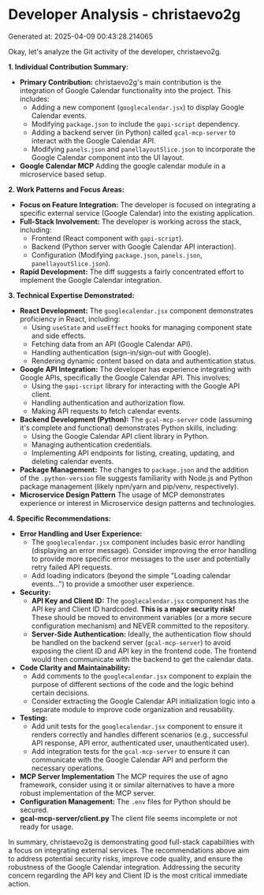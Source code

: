 # Developer Analysis - christaevo2g
Generated at: 2025-04-09 00:43:28.214065

Okay, let's analyze the Git activity of the developer, christaevo2g.

**1. Individual Contribution Summary:**

*   **Primary Contribution:**  christaevo2g's main contribution is the integration of Google Calendar functionality into the project. This includes:
    *   Adding a new component (`googlecalendar.jsx`) to display Google Calendar events.
    *   Modifying `package.json` to include the `gapi-script` dependency.
    *   Adding a backend server (in Python) called `gcal-mcp-server` to interact with the Google Calendar API.
    *   Modifying `panels.json` and `panellayoutSlice.json` to incorporate the Google Calendar component into the UI layout.
*   **Google Calendar MCP** Adding the google calendar module in a microservice based setup.

**2. Work Patterns and Focus Areas:**

*   **Focus on Feature Integration:** The developer is focused on integrating a specific external service (Google Calendar) into the existing application.
*   **Full-Stack Involvement:**  The developer is working across the stack, including:
    *   Frontend (React component with `gapi-script`).
    *   Backend (Python server with Google Calendar API interaction).
    *   Configuration (Modifying `package.json`, `panels.json`, `panellayoutSlice.json`).
*   **Rapid Development:** The diff suggests a fairly concentrated effort to implement the Google Calendar integration.

**3. Technical Expertise Demonstrated:**

*   **React Development:**  The `googlecalendar.jsx` component demonstrates proficiency in React, including:
    *   Using `useState` and `useEffect` hooks for managing component state and side effects.
    *   Fetching data from an API (Google Calendar API).
    *   Handling authentication (sign-in/sign-out with Google).
    *   Rendering dynamic content based on data and authentication status.
*   **Google API Integration:**  The developer has experience integrating with Google APIs, specifically the Google Calendar API. This involves:
    *   Using the `gapi-script` library for interacting with the Google API client.
    *   Handling authentication and authorization flow.
    *   Making API requests to fetch calendar events.
*   **Backend Development (Python):** The `gcal-mcp-server` code (assuming it's complete and functional) demonstrates Python skills, including:
    *   Using the Google Calendar API client library in Python.
    *   Managing authentication credentials.
    *   Implementing API endpoints for listing, creating, updating, and deleting calendar events.
*   **Package Management:** The changes to `package.json` and the addition of the `.python-version` file suggests familiarity with Node.js and Python package management (likely npm/yarn and pip/venv, respectively).
*   **Microservice Design Pattern** The usage of MCP demonstrates experience or interest in Microservice design patterns and technologies.

**4. Specific Recommendations:**

*   **Error Handling and User Experience:**
    *   The `googlecalendar.jsx` component includes basic error handling (displaying an error message). Consider improving the error handling to provide more specific error messages to the user and potentially retry failed API requests.
    *   Add loading indicators (beyond the simple "Loading calendar events...") to provide a smoother user experience.
*   **Security:**
    *   **API Key and Client ID:** The `googlecalendar.jsx` component has the API key and Client ID hardcoded.  **This is a major security risk!** These should be moved to environment variables (or a more secure configuration mechanism) and NEVER committed to the repository.
    *   **Server-Side Authentication:**  Ideally, the authentication flow should be handled on the backend server (`gcal-mcp-server`) to avoid exposing the client ID and API key in the frontend code.  The frontend would then communicate with the backend to get the calendar data.
*   **Code Clarity and Maintainability:**
    *   Add comments to the `googlecalendar.jsx` component to explain the purpose of different sections of the code and the logic behind certain decisions.
    *   Consider extracting the Google Calendar API initialization logic into a separate module to improve code organization and reusability.
*   **Testing:**
    *   Add unit tests for the `googlecalendar.jsx` component to ensure it renders correctly and handles different scenarios (e.g., successful API response, API error, authenticated user, unauthenticated user).
    *   Add integration tests for the `gcal-mcp-server` to ensure it can communicate with the Google Calendar API and perform the necessary operations.
*   **MCP Server Implementation** The MCP requires the use of agno framework, consider using it or similar alternatives to have a more robust implementation of the MCP server.
*   **Configuration Management:** The `.env` files for Python should be secured.
*   **gcal-mcp-server/client.py** The client file seems incomplete or not ready for usage.

In summary, christaevo2g is demonstrating good full-stack capabilities with a focus on integrating external services.  The recommendations above aim to address potential security risks, improve code quality, and ensure the robustness of the Google Calendar integration.  Addressing the security concern regarding the API key and Client ID is the most critical immediate action.
